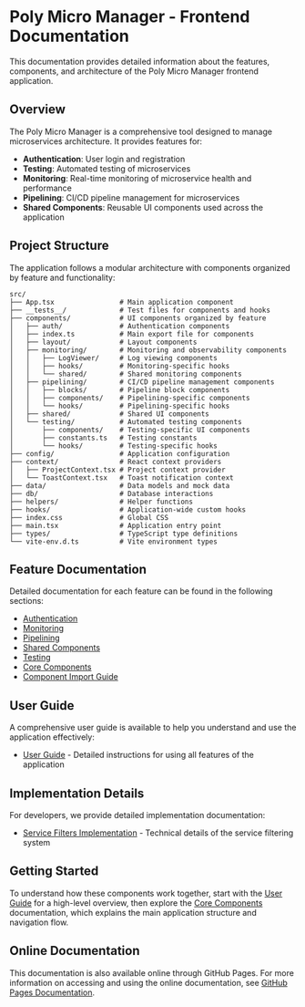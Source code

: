 # Poly Micro Manager - Frontend Documentation

This documentation provides detailed information about the features, components, and architecture of the Poly Micro Manager frontend application.

## Overview

The Poly Micro Manager is a comprehensive tool designed to manage microservices architecture. It provides features for:

- **Authentication**: User login and registration
- **Testing**: Automated testing of microservices
- **Monitoring**: Real-time monitoring of microservice health and performance
- **Pipelining**: CI/CD pipeline management for microservices
- **Shared Components**: Reusable UI components used across the application

## Project Structure

The application follows a modular architecture with components organized by feature and functionality:

```
src/
├── App.tsx                # Main application component
├── __tests__/             # Test files for components and hooks
├── components/            # UI components organized by feature
│   ├── auth/              # Authentication components
│   ├── index.ts           # Main export file for components
│   ├── layout/            # Layout components
│   ├── monitoring/        # Monitoring and observability components
│   │   ├── LogViewer/     # Log viewing components
│   │   ├── hooks/         # Monitoring-specific hooks
│   │   └── shared/        # Shared monitoring components
│   ├── pipelining/        # CI/CD pipeline management components
│   │   ├── blocks/        # Pipeline block components
│   │   ├── components/    # Pipelining-specific components
│   │   └── hooks/         # Pipelining-specific hooks
│   ├── shared/            # Shared UI components
│   └── testing/           # Automated testing components
│       ├── components/    # Testing-specific UI components
│       ├── constants.ts   # Testing constants
│       └── hooks/         # Testing-specific hooks
├── config/                # Application configuration
├── context/               # React context providers
│   ├── ProjectContext.tsx # Project context provider
│   └── ToastContext.tsx   # Toast notification context
├── data/                  # Data models and mock data
├── db/                    # Database interactions
├── helpers/               # Helper functions
├── hooks/                 # Application-wide custom hooks
├── index.css              # Global CSS
├── main.tsx               # Application entry point
├── types/                 # TypeScript type definitions
└── vite-env.d.ts          # Vite environment types
```

## Feature Documentation

Detailed documentation for each feature can be found in the following sections:

- [Authentication](./components/auth.md)
- [Monitoring](./components/monitoring.md)
- [Pipelining](./components/pipelining.md)
- [Shared Components](./components/shared.md)
- [Testing](./components/testing.md)
- [Core Components](./components/core.md)
- [Component Import Guide](./components/import-guide.md)

## User Guide

A comprehensive user guide is available to help you understand and use the application effectively:

- [User Guide](./user-guide.md) - Detailed instructions for using all features of the application

## Implementation Details

For developers, we provide detailed implementation documentation:

- [Service Filters Implementation](./implementation/service-filters-implementation.md) - Technical details of the service filtering system

## Getting Started

To understand how these components work together, start with the [User Guide](./user-guide.md) for a high-level overview, then explore the [Core Components](./components/core.md) documentation, which explains the main application structure and navigation flow.

## Online Documentation

This documentation is also available online through GitHub Pages. For more information on accessing and using the online documentation, see [GitHub Pages Documentation](./github-pages.md).
